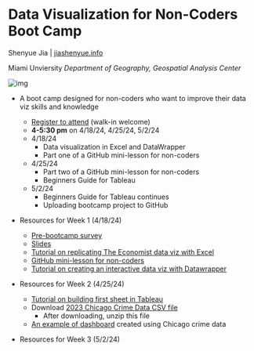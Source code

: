 # Data Visualization for Non-Coders Boot Camp

Shenyue Jia | [jiashenyue.info](https://www.jiashenyue.info/)

Miami Unviersity
*Department of Geography, Geospatial Analysis Center*

![img](https://eoimages.gsfc.nasa.gov/images/imagerecords/148000/148678/sakha_burnedarea_2018.png)

- A boot camp designed for non-coders who want to improve their data viz skills and knowledge
  - [Register to attend](https://events.miamioh.edu/event/data_visualization_without_coding24) (walk-in welcome)
  - **4-5:30 pm** on 4/18/24, 4/25/24, 5/2/24
  - 4/18/24
    - Data visualization in Excel and DataWrapper
    - Part one of a GitHub mini-lesson for non-coders
  - 4/25/24
    - Part two of a GitHub mini-lesson for non-coders
    - Beginners Guide for Tableau
  - 5/2/24
    - Beginners Guide for Tableau continues
    - Uploading bootcamp project to GitHub

- Resources for Week 1 (4/18/24)
  - [Pre-bootcamp survey](https://forms.gle/wCQU1keveDRgmFPU6)
  - [Slides](https://docs.google.com/presentation/d/1ZxSbaLjEOOXq35MxMHDFxbGH9YxG5eFpMKKRTJ6Icl0/edit?usp=sharing)
  - [Tutorial on replicating The Economist data viz with Excel](https://github.com/jiashenyue/data-viz-non-coders-boot-camp/blob/main/replicate-the-economist-viz-excel.md)
  - [GitHub mini-lesson for non-coders](https://github.com/jiashenyue/data-viz-non-coders-boot-camp/blob/main/first-github-repo.md)
  - [Tutorial on creating an interactive data viz with Datawrapper](https://academy.datawrapper.de/article/245-how-to-create-your-first-datawrapper-chart)
- Resources for Week 2 (4/25/24)
  - [Tutorial on building first sheet in Tableau](https://github.com/jiashenyue/data-viz-non-coders-boot-camp/blob/main/census-data-viz.md)
  - Download [2023 Chicago Crime Data CSV file](https://github.com/jiashenyue/data-viz-non-coders-boot-camp/blob/main/data/chicago-crime-data-20230101-20231231.zip)
    - After downloading, unzip this file
  - [An example of dashboard](https://public.tableau.com/views/chicagocrimedataanalysis/MainDashboard?:language=en-US&:sid=&:display_count=n&:origin=viz_share_link) created using Chicago crime data
- Resources for Week 3 (5/2/24)
